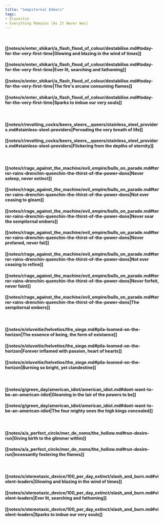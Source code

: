 ```yaml
---
title: "Sempiternal Embers"
tags:
- Eluveitie
- Everything Remains [As It Never Was]
---
```

&nbsp;
#### [[notes/e/enter_shikari/a_flash_flood_of_colour/destabilise.md#today-for-the-very-first-time|Glowing and blazing in the wind of times]]
#### [[notes/e/enter_shikari/a_flash_flood_of_colour/destabilise.md#today-for-the-very-first-time|Ever lit, searching and fathoming]]
#### [[notes/e/enter_shikari/a_flash_flood_of_colour/destabilise.md#today-for-the-very-first-time|The fire's arcane consuming flames]]
#### [[notes/e/enter_shikari/a_flash_flood_of_colour/destabilise.md#today-for-the-very-first-time|Sparks to imbue our very souls]]
&nbsp;
#### [[notes/r/revolting_cocks/beers_steers__queers/stainless_steel_providers.md#stainless-steel-providers|Pervading the very breath of life]]
#### [[notes/r/revolting_cocks/beers_steers__queers/stainless_steel_providers.md#stainless-steel-providers|Flickering from the depths of eternity]]
&nbsp;
#### [[notes/r/rage_against_the_machine/evil_empire/bulls_on_parade.md#terror-rains-drenchin-quenchin-the-thirst-of-the-power-dons|Never asleep, never extinct]]
#### [[notes/r/rage_against_the_machine/evil_empire/bulls_on_parade.md#terror-rains-drenchin-quenchin-the-thirst-of-the-power-dons|Not ever ceasing to gleam]]
#### [[notes/r/rage_against_the_machine/evil_empire/bulls_on_parade.md#terror-rains-drenchin-quenchin-the-thirst-of-the-power-dons|Never sear the sempiternal embers]]
#### [[notes/r/rage_against_the_machine/evil_empire/bulls_on_parade.md#terror-rains-drenchin-quenchin-the-thirst-of-the-power-dons|Never profaned, never fail]]
#### [[notes/r/rage_against_the_machine/evil_empire/bulls_on_parade.md#terror-rains-drenchin-quenchin-the-thirst-of-the-power-dons|Not ever ceasing to refine]]
#### [[notes/r/rage_against_the_machine/evil_empire/bulls_on_parade.md#terror-rains-drenchin-quenchin-the-thirst-of-the-power-dons|Never forfeit, never faint]]
#### [[notes/r/rage_against_the_machine/evil_empire/bulls_on_parade.md#terror-rains-drenchin-quenchin-the-thirst-of-the-power-dons|The sempiternal embers]]
&nbsp;
#### [[notes/e/eluveitie/helvetios/the_siege.md#pila-loomed-on-the-horizon|The essence of being, the form of existance]]
#### [[notes/e/eluveitie/helvetios/the_siege.md#pila-loomed-on-the-horizon|Forever inflamed with passion, heart of hearts]]
#### [[notes/e/eluveitie/helvetios/the_siege.md#pila-loomed-on-the-horizon|Burning so bright, yet clandestine]]
&nbsp;
#### [[notes/g/green_day/american_idiot/american_idiot.md#dont-want-to-be-an-american-idiot|Gleaming in the lair of the powers to be]]
#### [[notes/g/green_day/american_idiot/american_idiot.md#dont-want-to-be-an-american-idiot|The four mighty ones the high kings concealed]]
&nbsp;
#### [[notes/a/a_perfect_circle/mer_de_noms/the_hollow.md#run-desire-run|Giving birth to the glimmer within]]
#### [[notes/a/a_perfect_circle/mer_de_noms/the_hollow.md#run-desire-run|Incessantly fostering the flames]]
&nbsp;
#### [[notes/s/stereotaxic_device/100_per_day_extinct/slash_and_burn.md#violent-leaders|Glowing and blazing in the wind of times]]
#### [[notes/s/stereotaxic_device/100_per_day_extinct/slash_and_burn.md#violent-leaders|Ever lit, searching and fathoming]]
#### [[notes/s/stereotaxic_device/100_per_day_extinct/slash_and_burn.md#violent-leaders|Sparks to imbue our very souls]]
